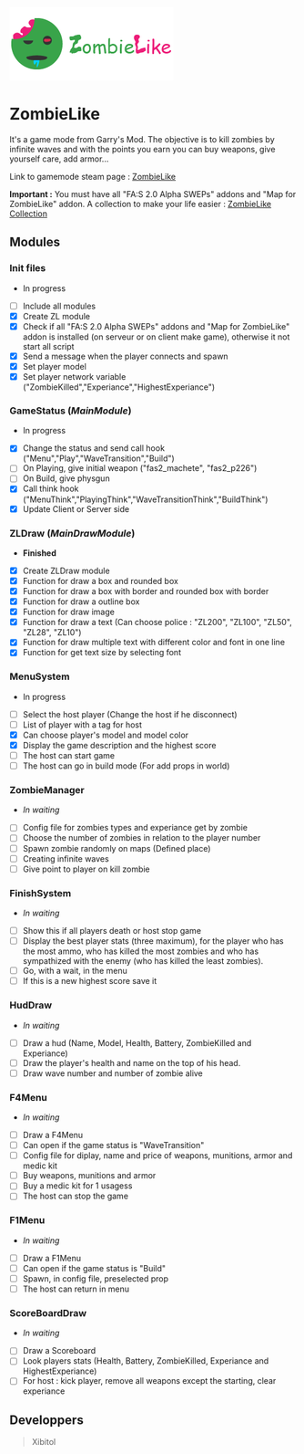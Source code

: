 ![ZombieLike logo with text](https://github.com/Xibitol/ZombieLike/blob/master/logo.png?raw=true)

# ZombieLike
It's a game mode from Garry's Mod. The objective is to kill zombies by infinite waves and with the points you earn you can buy weapons, give yourself care, add armor...

Link to gamemode steam page : [ZombieLike]()

**Important :** You must have all "FA:S 2.0 Alpha SWEPs" addons and "Map for ZombieLike" addon. A collection to make your life easier : [ZombieLike Collection](https://steamcommunity.com/sharedfiles/filedetails/?id=2119249878)

## Modules
### Init files
- In progress
- [ ] Include all modules
- [x] Create ZL module
- [x] Check if all "FA:S 2.0 Alpha SWEPs" addons and "Map for ZombieLike" addon is installed (on serveur or on client make game), otherwise it not start all script
- [x] Send a message when the player connects and spawn
- [x] Set player model
- [x] Set player network variable ("ZombieKilled","Experiance","HighestExperiance")

### GameStatus (_MainModule_)
- In progress
- [x] Change the status and send call hook ("Menu","Play","WaveTransition","Build")
- [ ] On Playing, give initial weapon ("fas2_machete", "fas2_p226")
- [ ] On Build, give physgun
- [x] Call think hook ("MenuThink","PlayingThink","WaveTransitionThink","BuildThink")
- [x] Update Client or Server side

### ZLDraw (_MainDrawModule_)
- **Finished**
- [x] Create ZLDraw module
- [x] Function for draw a box and rounded box
- [x] Function for draw a box with border and rounded box with border
- [x] Function for draw a outline box
- [x] Function for draw image
- [x] Function for draw a text (Can choose police : "ZL200", "ZL100", "ZL50", "ZL28", "ZL10")
- [x] Function for draw multiple text with different color and font in one line
- [x] Function for get text size by selecting font

### MenuSystem
- In progress
- [ ] Select the host player (Change the host if he disconnect)
- [ ] List of player with a tag for host
- [x] Can choose player's model and model color
- [x] Display the game description and the highest score
- [ ] The host can start game
- [ ] The host can go in build mode (For add props in world)

### ZombieManager
- _In waiting_
- [ ] Config file for zombies types and experiance get by zombie
- [ ] Choose the number of zombies in relation to the player number
- [ ] Spawn zombie randomly on maps (Defined place)
- [ ] Creating infinite waves
- [ ] Give point to player on kill zombie

### FinishSystem
- _In waiting_
- [ ] Show this if all players death or host stop game
- [ ] Display the best player stats (three maximum), for the player who has the most ammo, who has killed the most zombies and who has sympathized with the enemy (who has killed the least zombies).
- [ ] Go, with a wait, in the menu
- [ ] If this is a new highest score save it

### HudDraw
- _In waiting_
- [ ] Draw a hud (Name, Model, Health, Battery, ZombieKilled and Experiance)
- [ ] Draw the player's health and name on the top of his head.
- [ ] Draw wave number and number of zombie alive

### F4Menu
- _In waiting_
- [ ] Draw a F4Menu
- [ ] Can open if the game status is "WaveTransition"
- [ ] Config file for diplay, name and price of weapons, munitions, armor and medic kit
- [ ] Buy weapons, munitions and armor
- [ ] Buy a medic kit for 1 usagess
- [ ] The host can stop the game

### F1Menu
- _In waiting_
- [ ] Draw a F1Menu
- [ ] Can open if the game status is "Build"
- [ ] Spawn, in config file, preselected prop
- [ ] The host can return in menu

### ScoreBoardDraw
- _In waiting_
- [ ] Draw a Scoreboard
- [ ] Look players stats (Health, Battery, ZombieKilled, Experiance and HighestExperiance)
- [ ] For host : kick player, remove all weapons except the starting, clear experiance

## Developpers
> Xibitol
